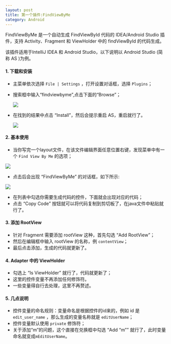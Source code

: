 ```yaml
---
layout: post
title: 第一个插件:FindViewByMe
category: Android
---
```


FindViewByMe 是一个自动生成 FindViewById 代码的 IDEA/Android Studio 插件，支持 Activity、Fragment 和 ViewHolder 中的 findViewById 的代码生成。

该插件适用于IntelliJ IDEA 和 Android Studio，以下说明以 Android Studio (简称 AS )为例。

#### 1. 下载和安装
- 主菜单依次选择 `File | Settings` ，打开设置对话框，选择 `Plugins`；
- 搜索框中输入“findviewbyme”,点击下面的“Browse”；

  ![](http://ac-qygvx1cc.clouddn.com/ed9e903a164b3de8.png)
  
- 在找到的结果中点击 “Install”，然后会提示重启 AS，重启就行了。

  ![](http://ac-qygvx1cc.clouddn.com/179220e48074f2e4.png)


#### 2. 基本使用
- 当你写完一个layout文件，在该文件编辑界面任意位置右键，发现菜单中有一个 `Find View By Me` 的选项；

![](http://ac-qygvx1cc.clouddn.com/4c8d9c9bc1a997b3.png)

- 点击后会出现 “FindViewByMe” 的对话框，如下所示:

![](http://ac-qygvx1cc.clouddn.com/fa8259e43ce35445.png)

- 在列表中勾选你需要生成代码的控件，下面就会出现对应的代码；
- 点击 “Copy Code” 按钮就可以将代码复制到剪切板了，在java文件中粘贴就行了。

#### 3. 添加 RootView
- 针对 Fragment 需要添加 rootView 这种，首先勾选 “Add RootView”；
- 然后在编辑框中输入 rootView 的名称，例 `contentView`；
- 最后点击添加，生成的代码就更新了。

#### 4. Adapter 中的 ViewHolder
- 勾选上 “Is ViewHolder” 就行了，代码就更新了；
- 这里的控件变量不再添加任何修饰符。
- 一些变量得自行去处理，这里不再赘述。

#### 5. 几点说明
- 控件变量的命名规则：变量命名是根据控件的id来的，例如 id 是 `edit_user_name` ，那么生成的变量名称就是 `editUserName`；
- 控件变量默认使用 `private` 修饰符；
- 关于添加“m”的问题，这个直接在兑换框中勾选 “Add “m”” 就行了，此时变量命名就变成`mEditUserName`。




